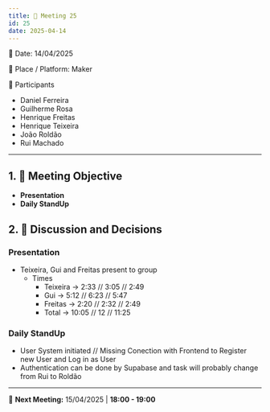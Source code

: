 ```yaml
---
title: 📝 Meeting 25
id: 25
date: 2025-04-14
---
```


📅 Date: 14/04/2025  

📍 Place / Platform: Maker  

👥 Participants  

- Daniel Ferreira
- Guilherme Rosa  
- Henrique Freitas  
- Henrique Teixeira  
- João Roldão  
- Rui Machado  

---

## 1. 🎯 Meeting Objective  

- **Presentation**
- **Daily StandUp**

## 2. 💬 Discussion and Decisions 
### Presentation
- Teixeira, Gui and Freitas present to group
    - Times
        - Teixeira -> 2:33 // 3:05 // 2:49
        - Gui -> 5:12 // 6:23 // 5:47
        - Freitas -> 2:20 // 2:32 // 2:49
        - Total -> 10:05 // 12 // 11:25

### Daily StandUp
- User System initiated // Missing Conection with Frontend to Register new User and Log in as User
- Authentication can be done by Supabase and task will probably change from Rui to Roldão

---

📅 **Next Meeting:** 15/04/2025 | **18:00 - 19:00**  
